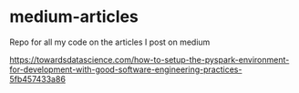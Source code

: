 # medium-articles
Repo for all my code on the articles I post on medium

https://towardsdatascience.com/how-to-setup-the-pyspark-environment-for-development-with-good-software-engineering-practices-5fb457433a86
